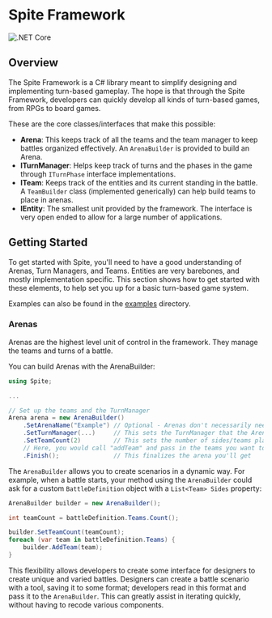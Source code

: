 # Spite Framework
![.NET Core](https://github.com/greenstack/spite-framework/workflows/.NET%20Core/badge.svg)

## Overview
The Spite Framework is a C# library meant to simplify designing and implementing turn-based gameplay. The hope is that through the Spite 
Framework, developers can quickly develop all  kinds of turn-based games, from RPGs to board games.

These are the core classes/interfaces that make this possible:
 - **Arena**: This keeps track of all the teams and the team manager to keep battles organized effectively. An `ArenaBuilder` is provided to build an Arena.
 - **ITurnManager**: Helps keep track of turns and the phases in the game through `ITurnPhase` interface implementations.
 - **ITeam**: Keeps track of the entities and its current standing in the battle. A `TeamBuilder` class (implemented generically) can help build teams to place in arenas.
 - **IEntity**: The smallest unit provided by the framework. The interface is very open ended to allow for a large number of applications.
 
## Getting Started
To get started with Spite, you'll need to have a good understanding of Arenas, Turn Managers, and Teams. Entities are very barebones, and mostly implementation specific. This section shows how to get started with these elements, to help set you up for a basic turn-based game system.

Examples can also be found in the [examples](examples) directory.
 
### Arenas
Arenas are the highest level unit of control in the framework. They manage the teams and turns of a battle.
 
You can build Arenas with the ArenaBuilder:
```csharp
using Spite;

...

// Set up the teams and the TurnManager
Arena arena = new ArenaBuilder()
    .SetArenaName("Example") // Optional - Arenas don't necessarily need names
    .SetTurnManager(...)     // This sets the TurnManager that the Arena will use to manage the battle
    .SetTeamCount(2)         // This sets the number of sides/teams playing in the game
    // Here, you would call "addTeam" and pass in the teams you want to add
    .Finish();               // This finalizes the arena you'll get
```
The `ArenaBuilder` allows you to create scenarios in a dynamic way. For example, when a battle starts, your method using the `ArenaBuilder` could
ask for a custom `BattleDefinition` object with a `List<Team> Sides` property:
```csharp
ArenaBuilder builder = new ArenaBuilder();

int teamCount = battleDefinition.Teams.Count();

builder.SetTeamCount(teamCount);
foreach (var team in battleDefinition.Teams) {
    builder.AddTeam(team);
}
```
This flexibility allows developers to create some interface for designers to create unique and varied battles. Designers can create a battle scenario with a tool, saving it to some format; developers read in this format and pass it to the `ArenaBuilder`. This can greatly assist in iterating quickly, without having to recode various components.
